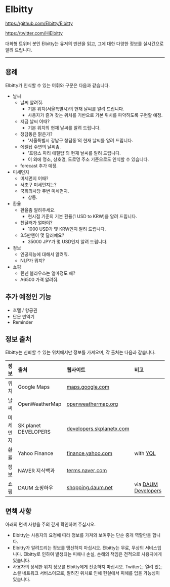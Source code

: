 # Elbitty
https://github.com/Elbitty/Elbitty

https://twitter.com/HiElbitty

대화형 트위터 봇인 Elbitty는 유저의 멘션을 읽고, 그에 대한 다양한 정보를 실시간으로 알려 드립니다. 

----

용례
----------
Elbitty가 인식할 수 있는 어휘와 구문은 다음과 같습니다.

- 날씨
  - 날씨 알려줘.
    - 기본 위치(서울특별시)의 현재 날씨를 알려 드립니다. 
    - 사용자가 즐겨 찾는 위치를 기반으로 기본 위치를 파악하도록 구현할 예정.
  - 지금 날씨 어때?
    - 기본 위치의 현재 날씨를 알려 드립니다.
  - 청담동은 맑은가?
    - '서울특별시 강남구 청담동'의 현재 날씨를 알려 드립니다.
  - 에펠탑 주변의 날씨좀.
    - '프랑스 파리 에펠탑'의 현재 날씨를 알려 드립니다. 
    - 이 외에 명소, 상호명, 도로명 주소 기준으로도 인식할 수 있습니다.
  - forecast 추가 예정.
- 미세먼지
  - 미세먼지 어때?
  - 서초구 미세먼지는?
  - 국회의사당 주변 미세먼지.
    - 상동.
- 환율
  - 환율좀 알려주세요.
    - 현시점 기준의 기본 환율(1 USD to KRW)을 알려 드립니다.
  - 천달러가 얼마야?
    - 1000 USD가 몇 KRW인지 알려 드립니다.
  - 3.5만엔이 몇 달러예요?
    - 35000 JPY가 몇 USD인지 알려 드립니다.
- 정보
  - 인공지능에 대해서 알려줘.
  - NLP가 뭐지?
- 쇼핑
  - 린넨 블라우스는 얼마정도 해?
  - A6500 가격 알려줘.


추가 예정인 기능
----------
- 호텔 / 항공권
- 단문 번역기
- Reminder


정보 출처
----------

Elbitty는 신뢰할 수 있는 위치에서만 정보를 가져오며, 각 출처는 다음과 같습니다.

| 정보 | 출처 | 웹사이트 |비고|
| :-- | :--- | :------- | :- |
|위치|Google Maps|[maps.google.com](https://www.google.com/maps)||
|날씨|OpenWeatherMap|[openweathermap.org](https://openweathermap.org/)||
|미세먼지|SK planet DEVELOPERS|[developers.skplanetx.com](https://developers.skplanetx.com/)||
|환율|Yahoo Finance|[finance.yahoo.com](https://finance.yahoo.com/)|with [YQL](https://developer.yahoo.com/yql/)|
|정보|NAVER 지식백과|[terms.naver.com](http://terms.naver.com/)||
|쇼핑|DAUM 쇼핑하우|[shopping.daum.net](http://shopping.daum.net/)|via [DAUM Developers](http://developers.daum.net)|


면책 사항
----------

아래의 면책 사항을 주의 깊게 확인하여 주십시오. 

 - Elbitty는 사용자의 요청에 따라 정보를 가져와 보여주는 단순 중개 역할만을 합니다. 
 - Elbitty가 알려드리는 정보를 맹신하지 마십시오. Elbitty는 무료, 무상의 서비스입니다. Elbitty로 인하여 발생되는 피해나 손실, 손해의 책임은 전적으로 사용자에게 있습니다. 
 - 사용자의 상세한 위치 정보를 Elbitty에게 전송하지 마십시오. Twitter는 열려 있는 소셜 네트워크 서비스이므로, 알려진 위치로 인해 현실에서 피해를 입을 가능성이 있습니다. 
